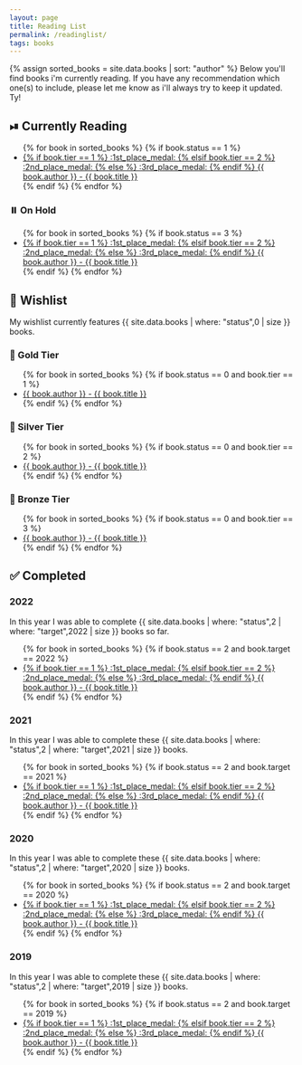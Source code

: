 ```yaml
---
layout: page
title: Reading List
permalink: /readinglist/
tags: books
---
```

{% assign sorted_books = site.data.books | sort: "author" %}
Below you'll find books i'm currently reading. If you have any recommendation which one(s) to include, please let me know as i'll always try to keep it updated. Ty!

## ⏯ Currently Reading

<ul>
{% for book in sorted_books %}
    {% if book.status == 1 %}
     <li>
        <a href="{{ book.link}}"> 
        {% if book.tier == 1 %}
        :1st_place_medal:
        {% elsif book.tier == 2 %}
        :2nd_place_medal:
        {% else %}
        :3rd_place_medal:
        {% endif %}
        {{ book.author }} - {{ book.title }} </a> </li>
    {% endif %}
{% endfor %}
</ul>

### ⏸️ On Hold

<ul>
{% for book in sorted_books %}
    {% if book.status == 3 %}
     <li>
        <a href="{{ book.link}}">
        {% if book.tier == 1 %}
        :1st_place_medal:
        {% elsif book.tier == 2 %}
        :2nd_place_medal:
        {% else %}
        :3rd_place_medal:
        {% endif %}
        {{ book.author }} - {{ book.title }} </a> </li>
    {% endif %}
{% endfor %}
</ul>

## 🌠 Wishlist

My wishlist currently features {{ site.data.books | where: "status",0 | size }} books.

### :1st_place_medal: Gold Tier 

<ul>
{% for book in sorted_books %}
    {% if book.status == 0 and book.tier == 1 %}
     <li>
        <a href="{{ book.link}}">{{ book.author }} - {{ book.title }} </a> </li>
    {% endif %}
{% endfor %}
</ul>

### :2nd_place_medal: Silver Tier

<ul>
{% for book in sorted_books %}
    {% if book.status == 0 and book.tier == 2 %}
     <li>
        <a href="{{ book.link}}">{{ book.author }} - {{ book.title }} </a> </li>
    {% endif %}
{% endfor %}
</ul>

### :3rd_place_medal: Bronze Tier

<ul>
{% for book in sorted_books %}
    {% if book.status == 0 and book.tier == 3 %}
     <li>
        <a href="{{ book.link}}">{{ book.author }} - {{ book.title }} </a> </li>
    {% endif %}
{% endfor %}
</ul>

## ✅ Completed

### 2022

In this year I was able to complete {{ site.data.books | where: "status",2 | where: "target",2022 | size }} books so far.
<ul>
{% for book in sorted_books %}
    {% if book.status == 2 and book.target == 2022 %}
     <li>
        <a href="{{ book.link}}">        
        {% if book.tier == 1 %}
        :1st_place_medal:
        {% elsif book.tier == 2 %}
        :2nd_place_medal:
        {% else %}
        :3rd_place_medal:
        {% endif %}
        {{ book.author }} - {{ book.title }} </a> </li>
    {% endif %}
{% endfor %}
</ul>

### 2021

In this year I was able to complete these {{ site.data.books | where: "status",2 | where: "target",2021 | size }} books.
<ul>
{% for book in sorted_books %}
    {% if book.status == 2 and book.target == 2021 %}
     <li>
        <a href="{{ book.link}}">        
        {% if book.tier == 1 %}
        :1st_place_medal:
        {% elsif book.tier == 2 %}
        :2nd_place_medal:
        {% else %}
        :3rd_place_medal:
        {% endif %}
        {{ book.author }} - {{ book.title }} </a> </li>
    {% endif %}
{% endfor %}
</ul>

### 2020

In this year I was able to complete these {{ site.data.books | where: "status",2 | where: "target",2020 | size }} books.
<ul>
{% for book in sorted_books  %}
    {% if book.status == 2 and book.target == 2020 %}
     <li>
        <a href="{{ book.link}}">
        {% if book.tier == 1 %}
        :1st_place_medal:
        {% elsif book.tier == 2 %}
        :2nd_place_medal:
        {% else %}
        :3rd_place_medal:
        {% endif %}
        {{ book.author }} - {{ book.title }} </a> </li>
    {% endif %}
{% endfor %}
</ul>

### 2019

In this year I was able to complete these {{ site.data.books | where: "status",2 | where: "target",2019 | size }} books.
<ul>
{% for book in sorted_books  %}
    {% if book.status == 2 and book.target == 2019 %}
     <li>
        <a href="{{ book.link}}">
        {% if book.tier == 1 %}
        :1st_place_medal:
        {% elsif book.tier == 2 %}
        :2nd_place_medal:
        {% else %}
        :3rd_place_medal:
        {% endif %}
        {{ book.author }} - {{ book.title }} </a> </li>
    {% endif %}
{% endfor %}
</ul>
